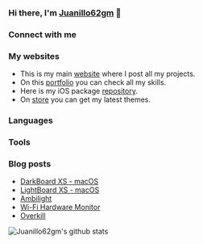 ### Hi there, I'm [Juanillo62gm][website] 👋

### Connect with me

### My websites
- This is my main [website][website] where I post all my projects.
- On this [portfolio][portfolio] you can check all my skills.
- Here is my iOS package [repository][repo].
- On [store][store] you can get my latest themes.

### Languages

### Tools

### Blog posts
<!-- BLOG-POST-LIST:START -->
- [DarkBoard XS - macOS](https://juanillo62gm.com/projects/darkboardxs-macos/)
- [LightBoard XS - macOS](https://juanillo62gm.com/projects/lightboardxs-macos/)
- [Ambilight](https://juanillo62gm.com/projects/ambilight/)
- [Wi-Fi Hardware Monitor](https://juanillo62gm.com/projects/wifi-hardware-monitor/)
- [Overkill](https://juanillo62gm.com/projects/overkill/)
<!-- BLOG-POST-LIST:END -->

![Juanillo62gm's github stats](https://github-readme-stats.vercel.app/api?username=juanillo62gm&show_icons=true)

[website]: https://juanillo62gm.com
[portfolio]: https://portfolio.juanillo62gm.com
[repo]: https://repo.juanillo62gm.com
[store]: https://store.juanillo62gm.com
[twitter]: https://twitter.com/juanillo62gm
